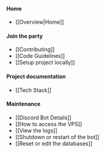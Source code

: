 #### Home

* [[Overview|Home]]

#### Join the party

* [[Contributing]]
* [[Code Guidelines]]
* [[Setup project locally]]

#### Project documentation

* [[Tech Stack]]

#### Maintenance

* [[Discord Bot Details]]
* [[How to access the VPS]]
* [[View the logs]]
* [[Shutdown or restart of the bot]]
* [[Reset or edit the databases]]